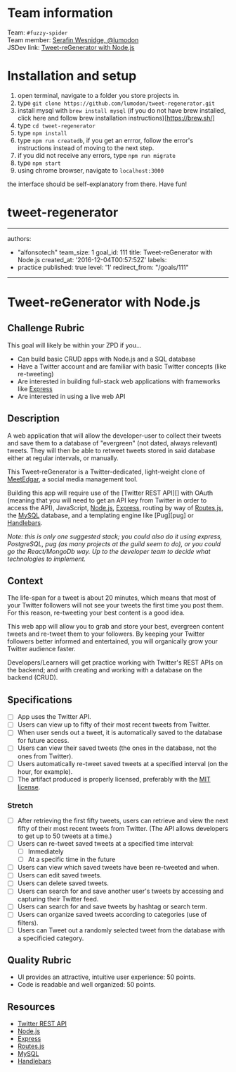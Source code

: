 # Team information

Team: `#fuzzy-spider`  
Team member: [Serafin Wesnidge, @lumodon](https://github.com/lumodon)  
JSDev link: [Tweet-reGenerator with Node.js](http://jsdev.learnersguild.org/goals/111-Tweet-reGenerator_with_Node.html)  

# Installation and setup

1. open terminal, navigate to a folder you store projects in.
2. type `git clone https://github.com/lumodon/tweet-regenerator.git`
3. install mysql with `brew install mysql` (if you do not have brew installed, click here and follow brew installation instructions)[https://brew.sh/]
4. type `cd tweet-regenerator`
5. type `npm install`
6. type `npm run createdb`, if you get an errror, follow the error's instructions instead of moving to the next step.
7. if you did not receive any errors, type `npm run migrate`
8. type `npm start`
9. using chrome browser, navigate to `localhost:3000`

the interface should be self-explanatory from there.
Have fun!

# tweet-regenerator

---
authors:
- "alfonsotech"
team_size: 1
goal_id: 111
title: Tweet-reGenerator with Node.js
created_at: '2016-12-04T00:57:52Z'
labels:
- practice
published: true
level: '1'
redirect_from: "/goals/111"
---

# Tweet-reGenerator with Node.js

## Challenge Rubric

This goal will likely be within your ZPD if you...

- Can build basic CRUD apps with Node.js and a SQL database
- Have a Twitter account and are familiar with basic Twitter concepts (like re-tweeting)
- Are interested in building full-stack web applications with frameworks like [Express][]
- Are interested in using a live web API

## Description

A web application that will allow the developer-user to collect their tweets and save them to a database of "evergreen" (not dated, always relevant) tweets. They will then be able to retweet tweets stored in said database either at regular intervals, or manually.

This Tweet-reGenerator is a Twitter-dedicated, light-weight clone of [MeetEdgar](https://meetedgar.com/), a social media management tool.

Building this app will require use of the [Twitter REST API][] with OAuth (meaning that you will need to get an API key from Twitter in order to access the API), JavaScript, [Node.js][node], [Express][], routing by way of [Routes.js][routes-js], the [MySQL][mysql] database, and a templating engine like [Pug][pug] or [Handlebars][].

_Note: this is only one suggested stack; you could also do it using express, PostgreSQL, pug (as many projects at the guild seem to do), or you could go the React/MongoDb way. Up to the developer team to decide what technologies to implement._

## Context

The life-span for a tweet is about 20 minutes, which means that most of your Twitter followers will not see your tweets the first time you post them. For this reason, re-tweeting your best content is a good idea.

This web app will allow you to grab and store your best, evergreen content tweets and re-tweet them to your followers. By keeping your Twitter followers better informed and entertained, you will organically grow your Twitter audience faster.

Developers/Learners will get practice working with Twitter's REST APIs on the backend; and with creating and working with a database on the backend (CRUD).

## Specifications

- [ ] App uses the Twitter API.
- [ ] Users can view up to fifty of their most recent tweets from Twitter.
- [ ] When user sends out a tweet, it is automatically saved to the database for future access.
- [ ] Users can view their saved tweets (the ones in the database, not the ones from Twitter).
- [ ] Users automatically re-tweet saved tweets at a specified interval (on the hour, for example).
- [ ] The artifact produced is properly licensed, preferably with the [MIT license][mit-license].

### Stretch

- [ ] After retrieving the first fifty tweets, users can retrieve and view the next fifty of their most recent tweets from Twitter. (The API allows developers to get up to 50 tweets at a time.)
- [ ] Users can re-tweet saved tweets at a specified time interval:
  - [ ] Immediately
  - [ ] At a specific time in the future
- [ ] Users can view which saved tweets have been re-tweeted and when.
- [ ] Users can edit saved tweets.
- [ ] Users can delete saved tweets.
- [ ] Users can search for and save another user's tweets by accessing and capturing their Twitter feed.
- [ ] Users can search for and save tweets by hashtag or search term.
- [ ] Users can organize saved tweets according to categories (use of filters).
- [ ] Users can Tweet out a randomly selected tweet from the database with a specificied category.

## Quality Rubric

- UI provides an attractive, intuitive user experience: 50 points.
- Code is readable and well organized: 50 points.

## Resources

- [Twitter REST API][twitter-rest-api]
- [Node.js][node]
- [Express][express]
- [Routes.js][routes-js]
- [MySQL][mysql]
- [Handlebars][handlebars]

[mit-license]: https://opensource.org/licenses/MIT

[twitter-rest-api]: https://dev.twitter.com/overview/api
[node]: https://nodejs.org/en/
[express]: http://expressjs.com/
[routes-js]: https://www.npmjs.com/package/routes-js
[mysql]: https://www.mysql.com/
[handlebars]: http://handlebarsjs.com/
